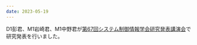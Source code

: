 ```yaml
---
date: 2023-05-19
---
```

D1彭君、M1岩崎君、M1中野君が[第67回システム制御情報学会研究発表講演会](https://sci23.iscie.or.jp/)で研究発表を行いました。 
